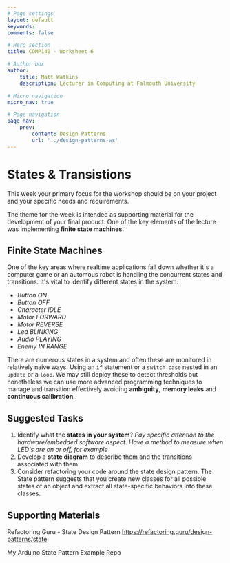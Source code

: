```yaml
---
# Page settings
layout: default
keywords:
comments: false

# Hero section
title: COMP140 - Worksheet 6

# Author box
author:
    title: Matt Watkins
    description: Lecturer in Computing at Falmouth University

# Micro navigation
micro_nav: true

# Page navigation
page_nav:
    prev:
        content: Design Patterns
        url: '../design-patterns-ws'
---
```


# States & Transistions

This week your primary focus for the workshop should be on your project and your specific needs and requirements.

The theme for the week is intended as supporting material for the development of your final product. One of the key elements of the lecture was implementing **finite state machines**.

## Finite State Machines

One of the key areas where realtime applications fall down whether it's a computer game or an automous robot is handling the concurrent states and transitions. It's vital to identify different states in the system:

 - *Button ON*
 - *Button OFF*
 - *Character IDLE*
 - *Motor FORWARD*
 - *Motor REVERSE*
 - *Led BLINKING*
 - *Audio PLAYING*
 - *Enemy IN RANGE*

There are numerous states in a system and often these are monitored in relatively naive ways. Using an `if` statement or  a `switch case` nested in an `update` or a `loop`. We may still deploy these to detect thresholds but nonetheless we can use more advanced programming techniques to manage and transition effectively avoiding **ambiguity**, **memory leaks** and **continuous calibration**.

## Suggested Tasks

 1. Identify what the **states in your system**?
 *Pay specific attention to the hardware/embedded software aspect. Have a method to measure when LED's are on or off, for example*
  2. Develop a **state diagram** to describe them and the transitions associated with them
3. Consider refactoring your code around the state design pattern. The State pattern suggests that you create new classes for all possible states of an object and extract all state-specific behaviors into these classes.

## Supporting Materials

Refactoring Guru - State Design Pattern
https://refactoring.guru/design-patterns/state

My Arduino State Pattern Example Repo



<!--stackedit_data:
eyJoaXN0b3J5IjpbLTEyNDM3OTg0NDcsLTE0NTI5MDcyMTYsMT
Q1Mzg4NTQ4OCwxMDY2MDA3ODE4XX0=
-->